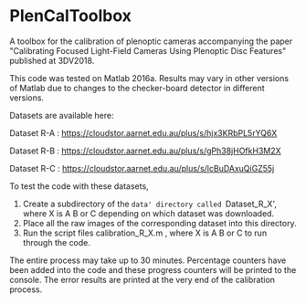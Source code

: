 # PlenCalToolbox
A toolbox for the calibration of plenoptic cameras accompanying the paper "Calibrating Focused Light-Field Cameras Using Plenoptic Disc Features" published at 3DV2018.

This code was tested on Matlab 2016a. Results may vary in other versions of Matlab due to changes to the checker-board detector in different versions. 

Datasets are available here:

Dataset R-A : https://cloudstor.aarnet.edu.au/plus/s/hjx3KRbPL5rYQ6X

Dataset R-B : https://cloudstor.aarnet.edu.au/plus/s/gPh38jHOfkH3M2X

Dataset R-C : https://cloudstor.aarnet.edu.au/plus/s/lcBuDAxuQiGZ55j

To test the code with these datasets, 
1. Create a subdirectory of the `data' directory called `Dataset_R_X', where X is A B or C depending on which dataset was downloaded.
2. Place all the raw images of the corresponding dataset into this directory.
3. Run the script files calibration_R_X.m , where X is A B or C to run through the code. 

The entire process may take up to 30 minutes. Percentage counters have been added into the code and these progress counters will be printed to the console. The error results are printed at the very end of the calibration process. 
